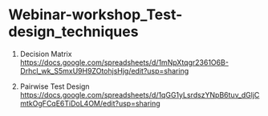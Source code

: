 # Webinar-workshop_Test-design_techniques 

1. Decision Matrix  
https://docs.google.com/spreadsheets/d/1mNpXtqgr2361O6B-Drhcl_wk_S5mxU9H9ZOtohjsHjg/edit?usp=sharing  

2. Pairwise Test Design  
https://docs.google.com/spreadsheets/d/1qGG1yLsrdszYNpB6tuv_dGljCmtkOgFCqE6TiDoL4OM/edit?usp=sharing
